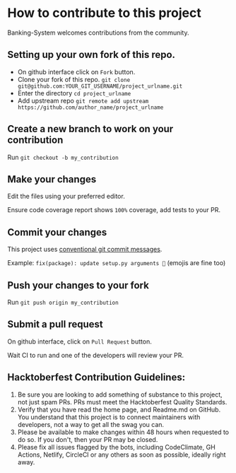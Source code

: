 # How to contribute to this project

Banking-System welcomes contributions from the community.

## Setting up your own fork of this repo.

- On github interface click on `Fork` button.
- Clone your fork of this repo. `git clone git@github.com:YOUR_GIT_USERNAME/project_urlname.git`
- Enter the directory `cd project_urlname`
- Add upstream repo `git remote add upstream https://github.com/author_name/project_urlname`

## Create a new branch to work on your contribution

Run `git checkout -b my_contribution`

## Make your changes

Edit the files using your preferred editor.

Ensure code coverage report shows `100%` coverage, add tests to your PR.

## Commit your changes

This project uses [conventional git commit messages](https://www.conventionalcommits.org/en/v1.0.0/).

Example: `fix(package): update setup.py arguments 🎉` (emojis are fine too)

## Push your changes to your fork

Run `git push origin my_contribution`

## Submit a pull request

On github interface, click on `Pull Request` button.

Wait CI to run and one of the developers will review your PR.

## Hacktoberfest Contribution Guidelines:
1. Be sure you are looking to add something of substance to this project, not just spam PRs. PRs must meet the Hacktoberfest Quality Standards.
2. Verify that you have read the home page, and Readme.md on GitHub. You understand that this project is to connect maintainers with developers, not a way to get all the swag you can.
3. Please be available to make changes within 48 hours when requested to do so. If you don't, then your PR may be closed.
4. Please fix all issues flagged by the bots, including CodeClimate, GH Actions, Netlify, CircleCI or any others as soon as possible, ideally right away.
